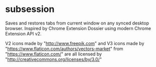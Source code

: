 # subsession
Saves and restores tabs from current window on any synced desktop browser. Inspired by Chrome Extension Dossier using modern Chrome Extension API v2.

V2 icons made by "http://www.freepik.com" and V3 icons made by "https://www.flaticon.com/authors/vectors-market" from "https://www.flaticon.com/" are all licensed by "http://creativecommons.org/licenses/by/3.0/"
